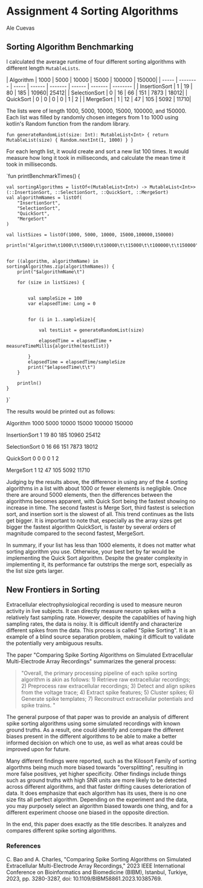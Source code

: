 # Assignment 4 Sorting Algorithms
Ale Cuevas
## Sorting Algorithm Benchmarking
I calculated the average runtime of four different sorting algorithms with different length `MutableLists`.

| Algorithm |	1000	|	5000	|	10000	|	15000	|	100000	|	150000|
| ----- | -------- | ----- | ------ | ------- | ------ | ------- | -------- |
| InsertionSort |	1	|	19	|	80	|	185	|	10960|		25412|
| SelectionSort |	0	|	16	|	66	|	151	|	7873	|	18012|
| QuickSort |	0	|	0	|	0	|	0	|	1	|	2	|
| MergeSort |	1	|	12	|	47	|	105	|	5092	|	11710|	

The lists were of length 1000, 5000, 10000, 15000, 100000, and 150000. Each list was filled by randomly chosen integers
from 1 to 1000 using kotlin's Random function from the random library.

`fun generateRandomList(size: Int): MutableList<Int> {
return MutableList(size) { Random.nextInt(1, 1000) }
}`

For each length list, it would create and sort a new list 100 times. It would measure how long it took in milliseconds,
and calculate the mean time it took in milliseconds.

`fun printBenchmarkTimes() {

    val sortingAlgorithms = listOf<(MutableList<Int>) -> MutableList<Int>>(::InsertionSort, ::SelectionSort, ::QuickSort, ::MergeSort)
    val algorithmNames = listOf(
        "InsertionSort",
        "SelectionSort",
        "QuickSort",
        "MergeSort"
    )

    val listSizes = listOf(1000, 5000, 10000, 15000,100000,150000)

    println("Algorithm\t1000\t\t5000\t\t10000\t\t15000\t\t100000\t\t150000")


    for ((algorithm, algorithmName) in sortingAlgorithms.zip(algorithmNames)) {
        print("$algorithmName\t")

        for (size in listSizes) {


            val sampleSize = 100
            var elapsedTime: Long = 0


            for (i in 1..sampleSize){

                val testList = generateRandomList(size)

                elapsedTime = elapsedTime + measureTimeMillis{algorithm(testList)}

            }
            elapsedTime = elapsedTime/sampleSize
            print("$elapsedTime\t\t")
        }

        println()
    }
}`

The results would be printed out as follows:

Algorithm	1000		5000		10000		15000		100000		150000

InsertionSort	1		19		80		185		10960		25412		

SelectionSort	0		16		66		151		7873		18012		

QuickSort	0		0		0		0		1		2		

MergeSort	1		12		47		105		5092		11710


Judging by the results above, the difference in using any of the 4 sorting algorithms in a list with about 1000 or fewer
elements is negligible. Once there are around 5000 elements, then the differences between the algorithms becomes
apparent, with Quick Sort being the fastest showing no increase in time. The second fastest is Merge Sort, third fastest is
selection sort, and insertion sort is the slowest of all. This trend continues as the lists get bigger. It is important 
to note that, especially as the array sizes get bigger the fastest algorithm QuickSort, is faster by several orders of 
magnitude compared to the second fastest, MergeSort.

In summary, if your list has less than 1000 elements, it does not matter what sorting algorithm you use. Otherwise, your
best bet by far would be implementing the Quick Sort algorithm. Despite the greater complexity in implementing it, its 
performance far outstrips the merge sort, especially as the list size gets larger.

## New Frontiers in Sorting

Extracellular electrophysiological recording is used to measure neuron activity in live subjects. It can directly measure 
neuron spikes with a relatively fast sampling rate. However, despite the capablities of having high sampling rates, the 
data is noisy. It is difficult identify and characterize different spikes from the data. This process is called "Spike Sorting".
It is an example of a blind source separation problem, making it difficult to validate the potentially very ambiguous results.

The paper "Comparing Spike Sorting Algorithms on Simulated Extracellular Multi-Electrode Array Recordings" summarizes the
general process:

> "Overall, the primary processing pipeline of each spike sorting algorithm is akin as follows:
    1) Retrieve raw extracellular recordings;
    2) Preprocess raw extracellular recordings;
    3) Detect and align spikes from the voltage trace;
    4) Extract spike features;
    5) Cluster spikes;
    6) Generate spike templates; 
    7) Reconstruct extracellular potentials and spike trains.
"

The general purpose of that paper was to provide an analysis of different spike sorting algorithms using some simulated
recordings with known ground truths. As a result, one could identify and compare the different biases present in the 
different algorithms to be able to make a better informed decision on which one to use, as well as what areas could be 
improved upon for future.

Many different findings were reported, such as the Kilosort Family of sorting algorthms being much more biased towards 
"oversplitting", resulting in more false positives, yet higher specificity. Other findings include things such as ground truths with high SNR units are 
more likely to be detected across different algorithms, and that faster drifting causes deterioration of data. It does emphasize
that each algorithm has its uses, there is no one size fits all perfect algorithm. Depending on the experiment and the data,
you may purposely select an algorithm biased towards one thing, and for a different experiment choose one biased in the opposite direction.

In the end, this paper does exactly as the title describes. It analyzes and compares different spike sorting algorithms.

### References 
C. Bao and A. Charles, "Comparing Spike Sorting Algorithms on Simulated Extracellular Multi-Electrode Array Recordings," 2023 IEEE International Conference on Bioinformatics and Biomedicine (BIBM), Istanbul, Turkiye, 2023, pp. 3280-3287, doi: 10.1109/BIBM58861.2023.10385769.
